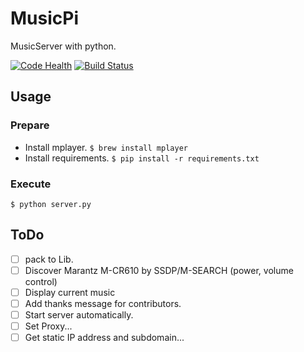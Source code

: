 # MusicPi

MusicServer with python.

[![Code Health](https://landscape.io/github/gmkou/MusicPi/master/landscape.svg?style=flat)](https://landscape.io/github/gmkou/MusicPi/master)
[![Build Status](https://travis-ci.org/gmkou/MusicPi.svg?branch=master)](https://travis-ci.org/gmkou/MusicPi)

## Usage

### Prepare

- Install mplayer.
`$ brew install mplayer`
- Install requirements.
`$ pip install -r requirements.txt`

### Execute
`$ python server.py`

## ToDo
- [ ] pack to Lib.
- [ ] Discover Marantz M-CR610 by SSDP/M-SEARCH (power, volume control)
- [ ] Display current music
- [ ] Add thanks message for contributors.
- [ ] Start server automatically.
- [ ] Set Proxy...
- [ ] Get static IP address and subdomain...
